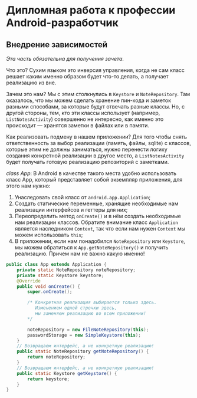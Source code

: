 # Дипломная работа к профессии Android-разработчик

## Внедрение зависимостей

*Эта часть обязательна для получения зачета.*

Что это?
Сухим языком это инверсия управления, когда не сам класс решает каким именно образом будет что-то делать, а получает реализацию из вне.

Зачем это нам?
Мы с этим столкнулись в `Keystore` и `NoteRepository`. Там оказалось, что мы можем сделать хранение пин-кода и заметок разными способами, за которые будут отвечать разные классы. Но, с другой стороны, тем, кто эти классы использует (например, `ListNotesActivity`) совершенно не интересно, как именно это происходит — хранятся заметки в файлах или в памяти.

Как реализовать подмену в нашем приложении?
Для того чтобы снять ответственность за выбор реализации (память, файлы, sqlite) с классов, которые этим не должны заниматься, нужно перенести логику создания конкретной реализации в другое место, а `ListNotesActivity` будет получать готовую реализацию репозиторий с заметками.

*class App*:
В Android в качестве такого места удобно использовать класс App, который представляет собой экземпляр приложения, для этого нам нужно:
1. Унаследовать свой класс от `android.app.Application`;
2. Создать статические переменные, хранящие необходимые нам реализации интерфейсов и геттеры для них;
3. Переопределить метод `onCreate()` и в нём создать необходимые нам реализации классов. Обратите внимание класс `Application` является наследником `Context`, так что если нам нужен `Context` мы можем использовать `this`;
4. В приложении, если нам понадобился `NoteRepository` или `Keystore`, мы можем обратиться к `App.getNoteRepository()` и получить реализацию. Причем нам не важно какую именно!

```java
public class App extends Application {
    private static NoteRepository noteRepository;
    private static Keystore keystore;
    @Override
    public void onCreate() {
        super.onCreate();

        /* Конкретная реализация выбирается только здесь.
           Изменением одной строчки здесь, 
           мы заменяем реализацию во всем приложении!
        */

        noteRepository = new FileNoteRepository(this);
        passwordStorage = new SimpleKeystore(this);
    }
    // Возвращаем интерфейс, а не конкретную реализацию!
    public static NoteRepository getNoteRepository() {
        return noteRepository;
    }
    // Возвращаем интерфейс, а не конкретную реализацию!
    public static Keystore getKeystore() {
        return keystore;
    }
}
```
